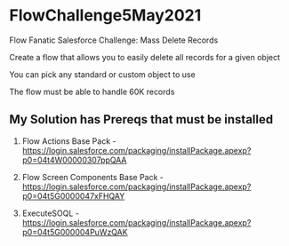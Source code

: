 # FlowChallenge5May2021

Flow Fanatic Salesforce Challenge: Mass Delete Records

Create a flow that allows you to easily delete all records for a given object

You can pick any standard or custom object to use

The flow must be able to handle 60K records

## My Solution has Prereqs that must be installed

1.  Flow Actions Base Pack - https://login.salesforce.com/packaging/installPackage.apexp?p0=04t4W00000307ppQAA

2.  Flow Screen Components Base Pack - https://login.salesforce.com/packaging/installPackage.apexp?p0=04t5G0000047xFHQAY

3.  ExecuteSOQL - https://login.salesforce.com/packaging/installPackage.apexp?p0=04t5G000004PuWzQAK
